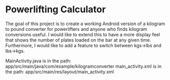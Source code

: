 # Powerlifting Calculator
The goal of this project is to create a working Android version of a kilogram to pound converter for powerlifters and anyone who finds kilogram conversions useful. I would like to extend this to have a more display feel that shows the number of plates loaded on the bar at any given time. Furthermore, I would like to add a feature to switch between kgs->lbs and lbs->kgs.

MainActivity.java is in the path: app/src/main/java/com/example/kilogramconverter
main_activity.xml is in the path: app/src/main/res/layout/main_activity.xml
